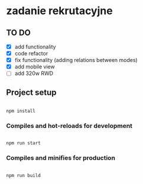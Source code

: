 # zadanie rekrutacyjne

  ## TO DO
- [x] add functionality
- [x] code refactor
- [x] fix functionality (adding relations between modes)
- [x] add mobile view
- [ ] add 320w RWD

## Project setup

```

npm install

```

  

### Compiles and hot-reloads for development

```

npm run start

```

  

### Compiles and minifies for production

```

npm run build

```